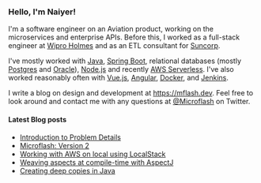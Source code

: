 ### Hello, I'm Naiyer!

I'm a software engineer on an Aviation product, working on the microservices and enterprise APIs. Before this, I worked as a full-stack engineer at [Wipro Holmes](https://www.wipro.com/holmes/) and as an ETL consultant for [Suncorp](https://www.suncorp.com.au/).

I've mostly worked with [Java](https://openjdk.java.net/), [Spring Boot](https://spring.io/projects/spring-boot), relational databases (mostly [Postgres](https://www.postgresql.org/) and [Oracle](https://www.oracle.com/database/)), [Node.js](https://nodejs.org/en/) and recently [AWS Serverless](https://aws.amazon.com/serverless/). I've also worked reasonably often with [Vue.js](https://vuejs.org/), [Angular](https://angular.io/), [Docker](https://www.docker.com/), and [Jenkins](https://www.jenkins.io/).

I write a blog on design and development at <https://mflash.dev>. Feel free to look around and contact me with any questions at [@Microflash](https://www.twitter.com/Microflash) on Twitter.

#### Latest Blog posts

<!-- BLOG-POST-LIST:START -->
- [Introduction to Problem Details](https://mflash.dev/post/2022/08/06/introduction-to-problem-details/)
- [Microflash: Version 2](https://mflash.dev/post/2022/07/13/microflash-version-2/)
- [Working with AWS on local using LocalStack](https://mflash.dev/post/2021/11/16/working-with-aws-on-local-using-localstack/)
- [Weaving aspects at compile-time with AspectJ](https://mflash.dev/post/2021/10/10/weaving-aspects-at-compile-time-with-aspectj/)
- [Creating deep copies in Java](https://mflash.dev/post/2021/06/19/creating-deep-copies-in-java/)
<!-- BLOG-POST-LIST:END -->
